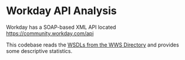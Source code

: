 # Workday API Analysis

Workday has a SOAP-based XML API located https://community.workday.com/api

This codebase reads the [WSDLs from the WWS Directory](https://community.workday.com/sites/default/files/file-hosting/productionapi/index.html) and provides some descriptive statistics.
